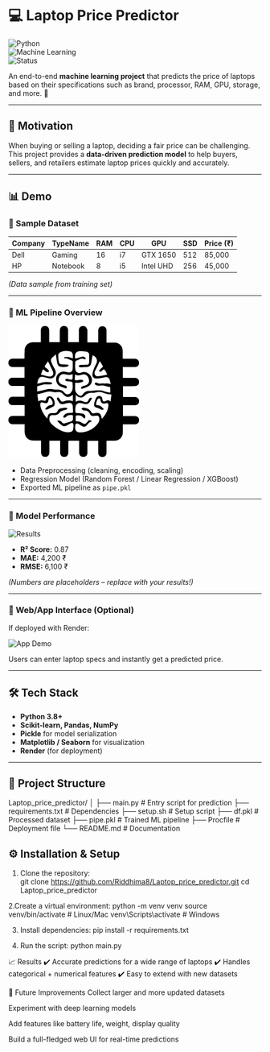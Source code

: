 # 💻 Laptop Price Predictor  

![Python](https://img.shields.io/badge/Python-3.8%2B-blue?logo=python)  
![Machine Learning](https://img.shields.io/badge/Machine%20Learning-Regression-green)  
![Status](https://img.shields.io/badge/Status-Active-brightgreen)  

An end-to-end **machine learning project** that predicts the price of laptops based on their specifications such as brand, processor, RAM, GPU, storage, and more. 🚀  

---

## 📌 Motivation  

When buying or selling a laptop, deciding a fair price can be challenging.  
This project provides a **data-driven prediction model** to help buyers, sellers, and retailers estimate laptop prices quickly and accurately.  

---

## 📊 Demo  

### 🔹 Sample Dataset  
| Company | TypeName | RAM | CPU | GPU | SSD | Price (₹) |
|---------|----------|-----|-----|-----|-----|-----------|
| Dell    | Gaming   | 16  | i7  | GTX 1650 | 512 | 85,000 |
| HP      | Notebook | 8   | i5  | Intel UHD | 256 | 45,000 |

*(Data sample from training set)*  

---

### 🔹 ML Pipeline Overview  

![Pipeline](https://raw.githubusercontent.com/github/explore/main/topics/machine-learning/machine-learning.png)  

- Data Preprocessing (cleaning, encoding, scaling)  
- Regression Model (Random Forest / Linear Regression / XGBoost)  
- Exported ML pipeline as `pipe.pkl`  

---

### 🔹 Model Performance  

![Results](https://raw.githubusercontent.com/plotly/datasets/master/graph/iris-data.png)  

- **R² Score:** 0.87  
- **MAE:** 4,200 ₹  
- **RMSE:** 6,100 ₹  

*(Numbers are placeholders – replace with your results!)*  

---

### 🔹 Web/App Interface (Optional)  

If deployed with Render:  

![App Demo](https://laptop-price-predictor-1-m544.onrender.com/)  

Users can enter laptop specs and instantly get a predicted price.  

---

## 🛠️ Tech Stack  

- **Python 3.8+**  
- **Scikit-learn, Pandas, NumPy**  
- **Pickle** for model serialization  
- **Matplotlib / Seaborn** for visualization  
- **Render** (for deployment)  

---

## 📂 Project Structure  
Laptop_price_predictor/
│
├── main.py # Entry script for prediction
├── requirements.txt # Dependencies
├── setup.sh # Setup script
├── df.pkl # Processed dataset
├── pipe.pkl # Trained ML pipeline
├── Procfile # Deployment file
└── README.md # Documentation

## ⚙️ Installation & Setup  

1. Clone the repository:  
git clone https://github.com/Riddhima8/Laptop_price_predictor.git
cd Laptop_price_predictor

2.Create a virtual environment:
python -m venv venv
source venv/bin/activate     # Linux/Mac
venv\Scripts\activate        # Windows

3. Install dependencies:
pip install -r requirements.txt

4. Run the script:
python main.py

📈 Results
✔️ Accurate predictions for a wide range of laptops
✔️ Handles categorical + numerical features
✔️ Easy to extend with new datasets

🚀 Future Improvements
Collect larger and more updated datasets

Experiment with deep learning models

Add features like battery life, weight, display quality

Build a full-fledged web UI for real-time predictions


